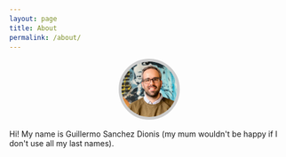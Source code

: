 ```yaml
---
layout: page
title: About
permalink: /about/
---
```

<style>
img {
  width: 100px;
  height: 100px;
  border-radius: 50%;
  border: solid 5px #ccc;
}
</style>
<p align="center">
<img src="https://github.com/guillesd/guillesd.github.io/blob/main/content/images/about_photo.jpeg?raw=true"/>
</p>

Hi! My name is Guillermo Sanchez Dionis (my mum wouldn't be happy if I don't use all my last names). 
